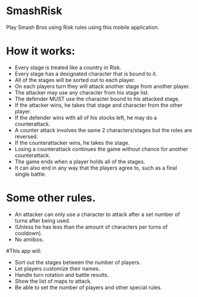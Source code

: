 # SmashRisk
Play Smash Bros using Risk rules using this mobile application.

# How it works:
- Every stage is treated like a country in Risk.
- Every stage has a designated character that is bound to it.
- All of the stages will be sorted out to each player.
- On each players turn they will attack another stage from another player.
- The attacker may use any character from his stage list.
- The defender MUST use the character bound to his attacked stage.
- If the attacker wins, he takes that stage and character from the other player.
- If the defender wins with all of his stocks left, he may do a counterattack.
- A counter attack involves the same 2 characters/stages but the roles are reversed.
- If the counterattacker wins, he takes the stage.
- Losing a counterattack continues the game without chance for another counterattack.
- The game ends when a player holds all of the stages.
- It can also end in any way that the players agree to, such as a final single battle.

# Some other rules.
- An attacker can only use a character to attack after a set number of turns after being used.
- (Unless he has less than the amount of characters per turns of cooldown).
- No amiibos.

#This app will:
- Sort out the stages between the number of players.
- Let players customize their names.
- Handle turn rotation and battle results.
- Show the list of maps to attack.
- Be able to set the number of players and other special rules.